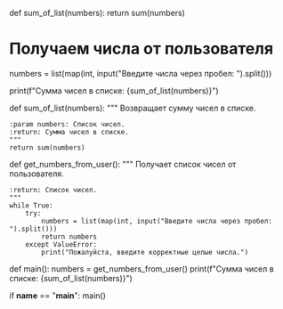 def sum_of_list(numbers):
    return sum(numbers)

# Получаем числа от пользователя
numbers = list(map(int, input("Введите числа через пробел: ").split()))

print(f"Сумма чисел в списке: {sum_of_list(numbers)}")


def sum_of_list(numbers):
    """
    Возвращает сумму чисел в списке.
    
    :param numbers: Список чисел.
    :return: Сумма чисел в списке.
    """
    return sum(numbers)

def get_numbers_from_user():
    """
    Получает список чисел от пользователя.
    
    :return: Список чисел.
    """
    while True:
        try:
            numbers = list(map(int, input("Введите числа через пробел: ").split()))
            return numbers
        except ValueError:
            print("Пожалуйста, введите корректные целые числа.")

def main():
    numbers = get_numbers_from_user()
    print(f"Сумма чисел в списке: {sum_of_list(numbers)}")

if __name__ == "__main__":
    main()


